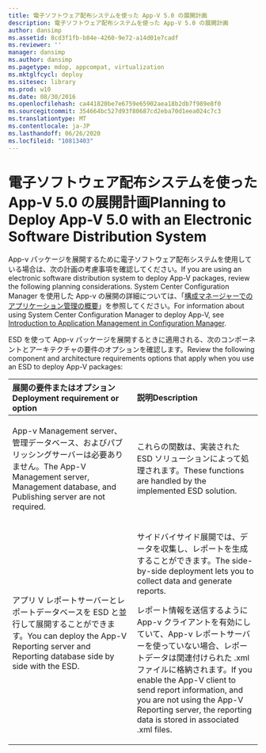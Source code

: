 ```yaml
---
title: 電子ソフトウェア配布システムを使った App-V 5.0 の展開計画
description: 電子ソフトウェア配布システムを使った App-V 5.0 の展開計画
author: dansimp
ms.assetid: 8cd3f1fb-b84e-4260-9e72-a14d01e7cadf
ms.reviewer: ''
manager: dansimp
ms.author: dansimp
ms.pagetype: mdop, appcompat, virtualization
ms.mktglfcycl: deploy
ms.sitesec: library
ms.prod: w10
ms.date: 08/30/2016
ms.openlocfilehash: ca441820be7e6759e65902aea18b2db7f989e8f0
ms.sourcegitcommit: 354664bc527d93f80687cd2eba70d1eea024c7c3
ms.translationtype: MT
ms.contentlocale: ja-JP
ms.lasthandoff: 06/26/2020
ms.locfileid: "10813403"
---
```

# <span data-ttu-id="51d7d-103">電子ソフトウェア配布システムを使った App-V 5.0 の展開計画</span><span class="sxs-lookup"><span data-stu-id="51d7d-103">Planning to Deploy App-V 5.0 with an Electronic Software Distribution System</span></span>


<span data-ttu-id="51d7d-104">App-v パッケージを展開するために電子ソフトウェア配布システムを使用している場合は、次の計画の考慮事項を確認してください。</span><span class="sxs-lookup"><span data-stu-id="51d7d-104">If you are using an electronic software distribution system to deploy App-V packages, review the following planning considerations.</span></span> <span data-ttu-id="51d7d-105">System Center Configuration Manager を使用した App-v の展開の詳細については、「[構成マネージャーでのアプリケーション管理の概要](https://go.microsoft.com/fwlink/?LinkId=281816)」を参照してください。</span><span class="sxs-lookup"><span data-stu-id="51d7d-105">For information about using System Center Configuration Manager to deploy App-V, see [Introduction to Application Management in Configuration Manager](https://go.microsoft.com/fwlink/?LinkId=281816).</span></span>

<span data-ttu-id="51d7d-106">ESD を使って App-v パッケージを展開するときに適用される、次のコンポーネントとアーキテクチャの要件のオプションを確認します。</span><span class="sxs-lookup"><span data-stu-id="51d7d-106">Review the following component and architecture requirements options that apply when you use an ESD to deploy App-V packages:</span></span>

<table>
<colgroup>
<col width="50%" />
<col width="50%" />
</colgroup>
<thead>
<tr class="header">
<th align="left"><span data-ttu-id="51d7d-107">展開の要件またはオプション</span><span class="sxs-lookup"><span data-stu-id="51d7d-107">Deployment requirement or option</span></span></th>
<th align="left"><span data-ttu-id="51d7d-108">説明</span><span class="sxs-lookup"><span data-stu-id="51d7d-108">Description</span></span></th>
</tr>
</thead>
<tbody>
<tr class="odd">
<td align="left"><p><span data-ttu-id="51d7d-109">App-v Management server、管理データベース、およびパブリッシングサーバーは必要ありません。</span><span class="sxs-lookup"><span data-stu-id="51d7d-109">The App-V Management server, Management database, and Publishing server are not required.</span></span></p></td>
<td align="left"><p><span data-ttu-id="51d7d-110">これらの関数は、実装された ESD ソリューションによって処理されます。</span><span class="sxs-lookup"><span data-stu-id="51d7d-110">These functions are handled by the implemented ESD solution.</span></span></p></td>
</tr>
<tr class="even">
<td align="left"><p><span data-ttu-id="51d7d-111">アプリ V レポートサーバーとレポートデータベースを ESD と並行して展開することができます。</span><span class="sxs-lookup"><span data-stu-id="51d7d-111">You can deploy the App-V Reporting server and Reporting database side by side with the ESD.</span></span></p></td>
<td align="left"><p><span data-ttu-id="51d7d-112">サイドバイサイド展開では、データを収集し、レポートを生成することができます。</span><span class="sxs-lookup"><span data-stu-id="51d7d-112">The side-by-side deployment lets you to collect data and generate reports.</span></span></p>
<p><span data-ttu-id="51d7d-113">レポート情報を送信するように App-v クライアントを有効にしていて、App-v レポートサーバーを使っていない場合、レポートデータは関連付けられた .xml ファイルに格納されます。</span><span class="sxs-lookup"><span data-stu-id="51d7d-113">If you enable the App-V client to send report information, and you are not using the App-V Reporting server, the reporting data is stored in associated .xml files.</span></span></p></td>
</tr>
</tbody>
</table>

 






 

 






